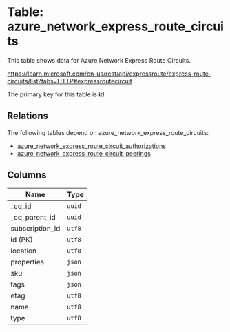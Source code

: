 # Table: azure_network_express_route_circuits

This table shows data for Azure Network Express Route Circuits.

https://learn.microsoft.com/en-us/rest/api/expressroute/express-route-circuits/list?tabs=HTTP#expressroutecircuit

The primary key for this table is **id**.

## Relations

The following tables depend on azure_network_express_route_circuits:
  - [azure_network_express_route_circuit_authorizations](azure_network_express_route_circuit_authorizations)
  - [azure_network_express_route_circuit_peerings](azure_network_express_route_circuit_peerings)

## Columns

| Name          | Type          |
| ------------- | ------------- |
|_cq_id|`uuid`|
|_cq_parent_id|`uuid`|
|subscription_id|`utf8`|
|id (PK)|`utf8`|
|location|`utf8`|
|properties|`json`|
|sku|`json`|
|tags|`json`|
|etag|`utf8`|
|name|`utf8`|
|type|`utf8`|